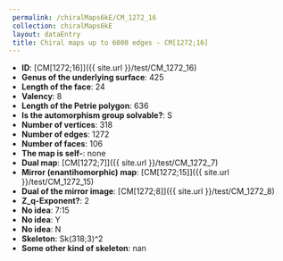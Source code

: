 ```yaml
--- 
 permalink: /chiralMaps6kE/CM_1272_16 
 collection: chiralMaps6kE
 layout: dataEntry
 title: Chiral maps up to 6000 edges - CM[1272;16]
---
```


- **ID**: [CM[1272;16]]({{ site.url }}/test/CM_1272_16)
- **Genus of the underlying surface**: 425
- **Length of the face**: 24
- **Valency**: 8
- **Length of the Petrie polygon**: 636
- **Is the automorphism group solvable?**: S
- **Number of vertices**: 318
- **Number of edges**: 1272
- **Number of faces**: 106
- **The map is self-**: none
- **Dual map**: [CM[1272;7]]({{ site.url }}/test/CM_1272_7)
- **Mirror (enantihomorphic) map**: [CM[1272;15]]({{ site.url }}/test/CM_1272_15)
- **Dual of the mirror image**: [CM[1272;8]]({{ site.url }}/test/CM_1272_8)
- **Z_q-Exponent?**: 2
- **No idea**:  7:15
- **No idea**: Y
- **No idea**: N
- **Skeleton**: Sk(318;3)^2
- **Some other kind of skeleton**: nan
